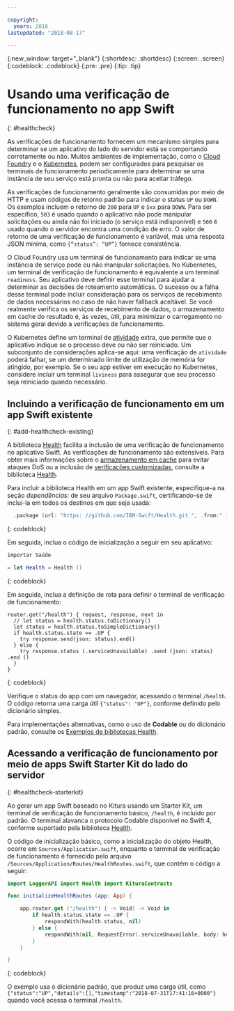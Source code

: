 ```yaml
---

copyright:
  years: 2018
lastupdated: "2018-08-17"

---
```


{:new_window: target="_blank"}
{:shortdesc: .shortdesc}
{:screen: .screen}
{:codeblock: .codeblock}
{:pre: .pre}
{:tip: .tip}

# Usando uma verificação de funcionamento no app Swift
{: #healthcheck}

As verificações de funcionamento fornecem um mecanismo simples para determinar se um aplicativo do lado do servidor está se comportando corretamente ou não. Muitos ambientes de implementação, como o [Cloud Foundry](https://www.ibm.com/cloud/cloud-foundry) e o [Kubernetes](https://www.ibm.com/cloud/container-service), podem ser configurados para pesquisar os terminais de funcionamento periodicamente para determinar se uma instância de seu serviço está pronta ou não para aceitar tráfego.

As verificações de funcionamento geralmente são consumidas por meio de HTTP e usam códigos de retorno padrão para indicar o status `UP` ou `DOWN`. Os exemplos incluem o retorno de `200` para `UP` e `5xx` para `DOWN`. Para ser específico, `503` é usado quando o aplicativo não pode manipular solicitações ou ainda não foi iniciado (o serviço está indisponível) e `500` é usado quando o servidor encontra uma condição de erro. O valor de retorno de uma verificação de funcionamento é variável, mas uma resposta JSON mínima, como `{“status”: “UP”}` fornece consistência.

O Cloud Foundry usa um terminal de funcionamento para indicar se uma instância de serviço pode ou não manipular solicitações. No Kubernetes, um terminal de verificação de funcionamento é equivalente a um terminal `readiness`. Seu aplicativo deve definir esse terminal para ajudar a determinar as decisões de roteamento automáticas. O sucesso ou a falha desse terminal pode incluir consideração para os serviços de recebimento de dados necessários no caso de não haver fallback aceitável. Se você realmente verifica os serviços de recebimento de dados, o armazenamento em cache do resultado é, às vezes, útil, para minimizar o carregamento no sistema geral devido a verificações de funcionamento.

O Kubernetes define um terminal de [atividade](https://kubernetes.io/docs/tasks/configure-pod-container/configure-liveness-readiness-probes/) extra, que permite que o aplicativo indique se o processo deve ou não ser reiniciado. Um subconjunto de considerações aplica-se aqui: uma verificação de `atividade` poderá falhar, se um determinado limite de utilização de memória for atingido, por exemplo. Se o seu app estiver em execução no Kubernetes, considere incluir um terminal `liviness` para assegurar que seu processo seja reiniciado quando necessário.

## Incluindo a verificação de funcionamento em um app Swift existente
{: #add-healthcheck-existing}

A biblioteca [Health](https://github.com/IBM-Swift/Health) facilita a inclusão de uma verificação de funcionamento no aplicativo Swift. As verificações de funcionamento são extensíveis. Para obter mais informações sobre o [armazenamento em cache](https://github.com/IBM-Swift/Health#caching) para evitar ataques DoS ou a inclusão de [verificações customizadas](https://github.com/IBM-Swift/Health#implementing-a-health-check), consulte a biblioteca [Health](https://github.com/IBM-Swift/Health).

Para incluir a biblioteca Health em um app Swift existente, especifique-a na seção *dependências:* de seu arquivo `Package.swift`, certificando-se de incluí-la em todos os destinos em que seja usada:
```swift
  .package (url: "https: //github.com/IBM-Swift/Health.git ", .from:" 1.0.0 "),
```
{: codeblock}

Em seguida, inclua o código de inicialização a seguir em seu aplicativo:
```swift
importar Saúde

= let Health = Health ()
```
{: codeblock}

Em seguida, inclua a definição de rota para definir o terminal de verificação de funcionamento:
```
router.get("/health") { request, response, next in
  // let status = health.status.toDictionary()
  let status = health.status.toSimpleDictionary()
  if health.status.state == .UP {
    try response.send(json: status).end()
  } else {
    try response.status (.serviceUnavailable) .send (json: status) .end ()
  }
}
```
{: codeblock}

Verifique o status do app com um navegador, acessando o terminal `/health`. O código retorna uma carga útil `{"status": "UP"}`, conforme definido pelo dicionário simples.

Para implementações alternativas, como o uso de **Codable** ou do dicionário padrão, consulte os [Exemplos de bibliotecas Health](https://github.com/IBM-Swift/Health#usage).

## Acessando a verificação de funcionamento por meio de apps Swift Starter Kit do lado do servidor
{: #healthcheck-starterkit}

Ao gerar um app Swift baseado no Kitura usando um Starter Kit, um terminal de verificação de funcionamento básico, `/health`, é incluído por padrão. O terminal alavanca o protocolo Codable disponível no Swift 4, conforme suportado pela biblioteca [Health](https://github.com/IBM-Swift/Health).

O código de inicialização básico, como a inicialização do objeto Health, ocorre em `Sources/Application.swift`, enquanto o terminal de verificação de funcionamento é fornecido pelo arquivo `/Sources/Application/Routes/HealthRoutes.swift`, que contém o código a seguir:
```swift
import LoggerAPI import Health import KituraContracts

func initializeHealthRoutes (app: App) {

    app.router.get ("/health") { -> Void) -> Void in
        if health.status.state == .UP {
            respondWith(health.status, nil)
        } else {
            respondWith(nil, RequestError(.serviceUnavailable, body: health.status))
        }
    }

}
```
{: codeblock}

O exemplo usa o dicionário padrão, que produz uma carga útil, como `{"status":"UP","details":[],"timestamp":"2018-07-31T17:41:16+0000"}` quando você acessa o terminal `/health`.
